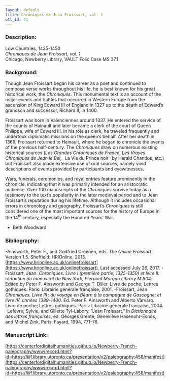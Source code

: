 ```yaml
---
layout: default
title: Chroniques de Jean Froissart, vol. 1
utl_id: 41
---
```


### Description:

Low Countries, 1425-1450<br>
_Chroniques de Jean Froissart, vol. 1_<br>
Chicago, Newberry Library, VAULT Folio Case MS 37.1

### Background:

Though Jean Froissart began his career as a poet and continued to compose verse works throughout his life, he is best known for his great historical work, the _Chroniques_. This monumental text is an account of the major events and battles that occurred in Western Europe from the ascension of King Edward III of England in 1327 up to the death of Edward’s grandson and successor, Richard II, in 1400.

Froissart was born in Valenciennes around 1337. He entered the service of the counts of Hainault and later became a clerk of the court of Queen Philippa, wife of Edward III. In his role as clerk, he traveled frequently and undertook diplomatic missions on the queen’s behalf. After her death in 1369, Froissart returned to Hainault, where he began to chronicle the events of the previous half-century. The _Chroniques_ draw on numerous existing historical sources (_Les Grandes Chroniques de France_, _Les Vrayes Chroniques de Jean le Bel_, _La Vie du Prince noir _by Herald Chandos, etc.) but Froissart also made extensive use of oral sources, namely vivid descriptions of events provided by participants and eyewitnesses.

Wars, funerals, ceremonies, and royal entries feature prominently in the chronicle, indicating that it was primarily intended for an aristocratic audience. Over 100 manuscripts of the _Chroniques_ survive today as a testimony to the text’s popularity in the later medieval period and to Jean Froissart’s reputation during his lifetime. Although it includes occasional errors in chronology and geography, Froissart’s _Chroniques_ is still considered one of the most important sources for the history of Europe in the 14<sup>th</sup> century, especially the Hundred Years’ War.

- Beth Woodward

### Bibliography:

-Ainsworth, Peter F., and Godfried Croenen, eds. _The Online Froissart._ Version 1.5. Sheffield: HRIOnline, 2013. [https://www.hrionline.ac.uk/onlinefroissart](https://www.hrionline.ac.uk/onlinefroissart). Last accessed July 26, 2017.
-Froissart, Jean. _Chroniques. Livre I (première partie, 1325-1350) et livre II: rédaction du manuscrit de New York, Pierpont Morgan Library M.804_. Edited by Peter F. Ainsworth and George T. Diller. Livre de poche; Lettres gothiques. Paris: Librairie générale française, 2001.
-Froissart, Jean. _Chroniques. Livre III_ _: du voyage en Béarn à la campagne de Gascogne; et livre IV: années 1389-1400_. Ed. Peter F. Ainsworth and Alberto Vàrvaro. Livre de poche; Lettres gothiques. Paris: Librairie générale française, 2004.
-Lefèvre, Sylvie, and Gillette Tyl-Labory. “Jean Froissart.” In _Dictionnaire des lettres françaises_, ed. Georges Grente, Geneviève Hasenohr-Esnos, and Michel Zink. Paris: Fayard, 1994, 771-76. 

### Manuscript Link:

[https://centerfordigitalhumanities.github.io/Newberry-French-paleography/www/record.html?id=https://iiif.library.utoronto.ca/presentation/v2/paleography:458/manifest](https://centerfordigitalhumanities.github.io/Newberry-French-paleography/www/record.html?id=https://iiif.library.utoronto.ca/presentation/v2/paleography:458/manifest)
